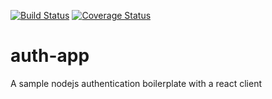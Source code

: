 [![Build Status](https://travis-ci.org/jngisiro/node-auth.svg?branch=develop)](https://travis-ci.org/jngisiro/node-auth) [![Coverage Status](https://coveralls.io/repos/github/jngisiro/node-auth/badge.svg?branch=develop)](https://coveralls.io/github/jngisiro/node-auth?branch=develop)

# auth-app

A sample nodejs authentication boilerplate with a react client
